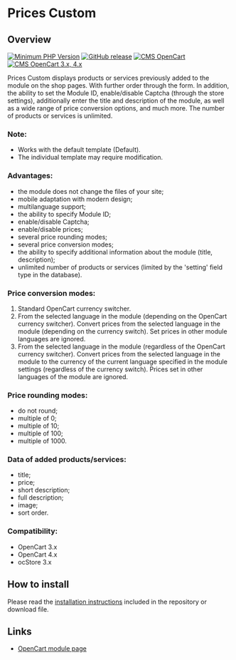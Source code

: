 <!DOCTYPE html>
<html lang="en">
<head></head>
<body>
    <h1>Prices Custom</h1>
    <h2>Overview</h2>
    <p>
        <a href="https://php.net/" rel="nofollow"><img src="https://img.shields.io/badge/php->=7.3-8892bf?style=flat-square" alt="Minimum PHP Version"></a>
        <a href="https://php.net/" rel="nofollow"><img src="https://img.shields.io/badge/release-v1.0.1-0d7fc0" alt="GitHub release"></a>
        <a href="https://php.net/" rel="nofollow"><img src="https://img.shields.io/badge/cms-opencart-2bbdec" alt="CMS OpenCart"></a>
        <a href="https://php.net/" rel="nofollow"><img src="https://img.shields.io/badge/opencart-3.x, 4.x-2bbdec" alt="CMS OpenCart 3.x, 4.x"></a>
    </p>
    <p>Prices Custom displays products or services previously added to the module on the shop pages. With further order through the form. In addition, the ability to set the Module ID, enable/disable Captcha (through the store settings), additionally enter the title and description of the module, as well as a wide range of price conversion options, and much more. The number of products or services is unlimited.</p>
    <h3>Note:</h3>
    <p>
        <ul>
            <li>Works with the default template (Default).</li>
            <li>The individual template may require modification.</li>
        </ul>
    </p>
    <h3>Advantages:</h3>
    <p>
        <ul>
            <li>the module does not change the files of your site;</li>
            <li>mobile adaptation with modern design;</li>
            <li>multilanguage support;</li>
            <li>the ability to specify Module ID;</li>
            <li>enable/disable Captcha;</li>
            <li>enable/disable prices;</li>
            <li>several price rounding modes;</li>
            <li>several price conversion modes;</li>
            <li>the ability to specify additional information about the module (title, description);</li>
            <li>unlimited number of products or services (limited by the 'setting' field type in the database).</li>
        </ul>
    </p>
    <h3>Price conversion modes:</h3>
    <p>
        <ol>
            <li>Standard OpenCart currency switcher.</li>
            <li>From the selected language in the module (depending on the OpenCart currency switcher). Convert prices from the selected language in the module (depending on the currency switch). Set prices in other module languages ​​are ignored.</li>
            <li>From the selected language in the module (regardless of the OpenCart currency switcher). Convert prices from the selected language in the module to the currency of the current language specified in the module settings (regardless of the currency switch). Prices set in other languages ​​of the module are ignored.</li>
        </ol>
    </p>
    <h3>Price rounding modes:</h3>
    <p>
        <ul>
            <li>do not round;</li>
            <li>multiple of 0;</li>
            <li>multiple of 10;</li>
            <li>multiple of 100;</li>
            <li>multiple of 1000.</li>
        </ul>
    </p>
    <h3>Data of added products/services:</h3>
    <p>
        <ul>
            <li>title;</li>
            <li>price;</li>
            <li>short description;</li>
            <li>full description;</li>
            <li>image;</li>
            <li>sort order.</li>
        </ul>
    </p>
    <h3>Compatibility:</h3>
    <p>
        <ul>
            <li>OpenCart 3.x</li>
            <li>OpenCart 4.x</li>
            <li>ocStore 3.x</li>
        </ul>
    </p>
    <h2>How to install</h2>
    <p>Please read the <a href="/INSTALL.md">installation instructions</a> included in the repository or download file.</p>
    <h2>Links</h2>
    <p>
        <ul>
            <li>
                <a href="https://www.opencart.com/index.php?route=marketplace/extension/info&extension_id=46190" rel="nofollow">OpenCart module page</a>
            </li>
        </ul>
    </p>
</body>
</html>
